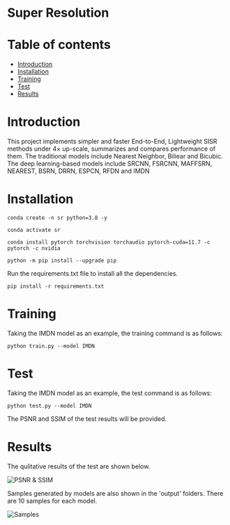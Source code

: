 # Super Resolution 

# Table of contents

- [Introduction](#introduction)
- [Installation](#installation)
- [Training](#training)
    <!-- - [Adding to Chrome](#adding-to-chrome) --> 
- [Test](#test)  
- [Results](#results) 

# Introduction

This project implements simpler and faster End-to-End, Lightweight SISR methods under 4× up-scale, summarizes and compares performance of them. The traditional models include Nearest Neighbor, Biliear and Bicubic. The deep learning-based models include SRCNN, FSRCNN, MAFFSRN,  NEAREST, BSRN, DRRN, ESPCN, RFDN and IMDN

# Installation 

``` shell
conda create -n sr python=3.8 -y

conda activate sr

conda install pytorch torchvision torchaudio pytorch-cuda=11.7 -c pytorch -c nvidia

python -m pip install --upgrade pip

``` 

Run the requirements.txt file to install all the dependencies.

``` shell
pip install -r requirements.txt
```  

# Training 
Taking the IMDN model as an example, the training command is as follows:

``` shell
python train.py --model IMDN
```  

# Test 
Taking the IMDN model as an example, the test command is as follows:

``` shell
python test.py --model IMDN
``` 
The PSNR and SSIM of the test results will be provided.  

# Results
The qulitative results of the test are shown below.

![PSNR & SSIM](results.png) 

Samples generated by models are also shown in the 'output' folders. There are 10 samples for each model. 

![Samples]()









